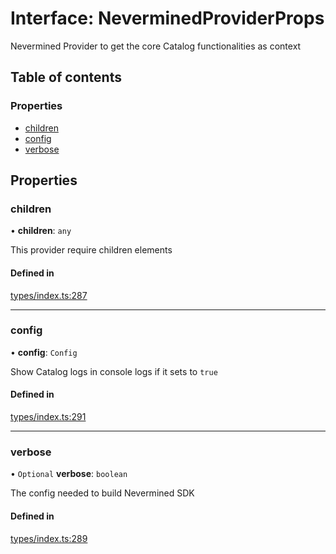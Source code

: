# Interface: NeverminedProviderProps

Nevermined Provider to get the core Catalog functionalities as context

## Table of contents

### Properties

- [children](NeverminedProviderProps.md#children)
- [config](NeverminedProviderProps.md#config)
- [verbose](NeverminedProviderProps.md#verbose)

## Properties

### children

• **children**: `any`

This provider require children elements

#### Defined in

[types/index.ts:287](https://github.com/nevermined-io/components-catalog/blob/296299b/lib/src/types/index.ts#L287)

___

### config

• **config**: `Config`

Show Catalog logs in console logs if it sets to `true`

#### Defined in

[types/index.ts:291](https://github.com/nevermined-io/components-catalog/blob/296299b/lib/src/types/index.ts#L291)

___

### verbose

• `Optional` **verbose**: `boolean`

The config needed to build Nevermined SDK

#### Defined in

[types/index.ts:289](https://github.com/nevermined-io/components-catalog/blob/296299b/lib/src/types/index.ts#L289)
